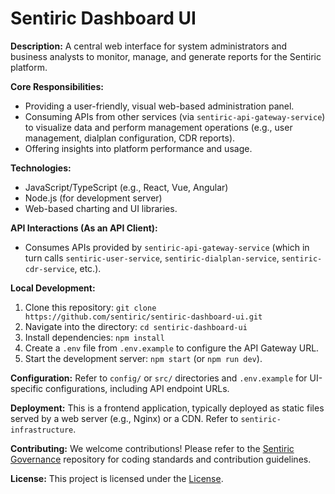 # Sentiric Dashboard UI

**Description:** A central web interface for system administrators and business analysts to monitor, manage, and generate reports for the Sentiric platform.

**Core Responsibilities:**
*   Providing a user-friendly, visual web-based administration panel.
*   Consuming APIs from other services (via `sentiric-api-gateway-service`) to visualize data and perform management operations (e.g., user management, dialplan configuration, CDR reports).
*   Offering insights into platform performance and usage.

**Technologies:**
*   JavaScript/TypeScript (e.g., React, Vue, Angular)
*   Node.js (for development server)
*   Web-based charting and UI libraries.

**API Interactions (As an API Client):**
*   Consumes APIs provided by `sentiric-api-gateway-service` (which in turn calls `sentiric-user-service`, `sentiric-dialplan-service`, `sentiric-cdr-service`, etc.).

**Local Development:**
1.  Clone this repository: `git clone https://github.com/sentiric/sentiric-dashboard-ui.git`
2.  Navigate into the directory: `cd sentiric-dashboard-ui`
3.  Install dependencies: `npm install`
4.  Create a `.env` file from `.env.example` to configure the API Gateway URL.
5.  Start the development server: `npm start` (or `npm run dev`).

**Configuration:**
Refer to `config/` or `src/` directories and `.env.example` for UI-specific configurations, including API endpoint URLs.

**Deployment:**
This is a frontend application, typically deployed as static files served by a web server (e.g., Nginx) or a CDN. Refer to `sentiric-infrastructure`.

**Contributing:**
We welcome contributions! Please refer to the [Sentiric Governance](https://github.com/sentiric/sentiric-governance) repository for coding standards and contribution guidelines.

**License:**
This project is licensed under the [License](LICENSE).
